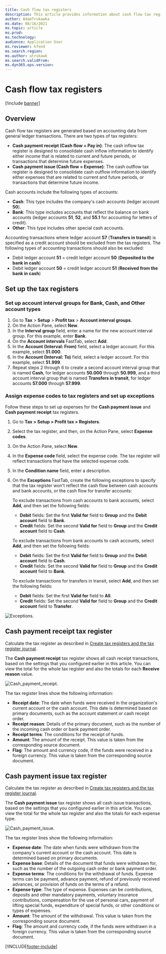 ```yaml
---
title: Cash flow tax registers
description: This article provides information about cash flow tax registers.
author: AdamTrukawka
ms.date: 08/16/2021
ms.topic: article
ms.prod: 
ms.technology: 
audience: Application User
ms.reviewer: kfend
ms.search.region: 
ms.author: atrukawk
ms.search.validFrom: 
ms.dyn365.ops.version: 
---
```


# Cash flow tax registers

[!include [banner](../../includes/banner.md)]

## Overview

Cash flow tax registers are generated based on accounting data from general ledger transactions. There are two types of tax registers:

   - **Cash payment receipt (Cash flow = Pay in)**: The cash inflow tax register is designed to consolidate cash inflow information to identify either income that is related to current and future periods, or transactions that determine future expenses.
   - **Cash payment issue (Cash flow = Expense)**: The cash outflow tax register is designed to consolidate cash outflow information to identify either expenses that are related to current and future periods, or transactions that determine future income.

Cash accounts include the following types of accounts:

   - **Cash**: This type includes the company's cash accounts (ledger account **50**).
   - **Bank**: This type includes accounts that reflect the balance on bank accounts (ledger accounts **51**, **52**, and **55.1** for accounting for letters of credit).
   - **Other**: This type includes other special cash accounts.

Accounting transactions where ledger account **57** (**Transfers in transit**) is specified as a credit account should be excluded from the tax registers. The following types of accounting transactions should also be excluded:

   - Debit ledger account **51** = credit ledger account **50** (**Deposited to the bank in cash**)
   - Debit ledger account **50** = credit ledger account **51** (**Received from the bank in cash**)

## Set up the tax registers

### Set up account interval groups for Bank, Cash, and Other account types

1. Go to **Tax** > **Setup** > **Profit tax** > **Account interval groups**.
2. On the Action Pane, select **New**.
3. In the **Interval group** field, enter a name for the new account interval group. For this example, enter **Bank**.
4. On the **Account intervals** FastTab, select **Add**.
5. In the **Account (Interval: From)** field, select a ledger account. For this example, select **51.000**.
6. In the **Account (Interval: To)** field, select a ledger account. For this example, select **51.999**.
7. Repeat steps 2 through 6 to create a second account interval group that is named **Cash**, for ledger accounts **50.000** through **50.999**, and a third account interval group that is named **Transfers in transit**, for ledger accounts **57.000** through **57.999**.

### Assign expense codes to tax registers and set up exceptions

Follow these steps to set up expenses for the **Cash payment issue** and **Cash payment receipt** tax registers.

1. Go to **Tax &gt; Setup &gt; Profit tax &gt; Registers**.
2. Select the tax register, and then, on the Action Pane, select **Expense codes**.
3. On the Action Pane, select **New**.
4. In the **Expense code** field, select the expense code. The tax register will reflect transactions that have the selected expense code.
5. In the **Condition name** field, enter a description.
6. On the **Exceptions** FastTab, create the following exceptions to specify that the tax register won't reflect the cash flow between cash accounts and bank accounts, or the cash flow for transfer accounts:

    To exclude transactions from cash accounts to bank accounts, select **Add**, and then set the following fields:

      - **Debit** fields: Set the first **Valid for** field to **Group** and the **Debit account** field to **Bank**.
      - **Credit** fields: Set the second **Valid for** field to **Group** and the **Credit account** field to **Cash**.

    To exclude transactions from bank accounts to cash accounts, select **Add**, and then set the following fields:

      - **Debit** fields: Set the first **Valid for** field to **Group** and the **Debit account** field to **Cash**.
      - **Credit** fields: Set the second **Valid for** field to **Group** and the **Credit account** field to **Bank**.

    To exclude transactions for transfers in transit, select **Add**, and then set the following fields:

      - **Debit** fields: Set the first **Valid for** field to **All**.
      - **Credit** fields: Set the second **Valid for** field to **Group** and the **Credit account** field to **Transfer**.

![Exceptions.](../media/ruExceptions.png)

## Cash payment receipt tax register

Calculate the tax register as described in [Create tax registers and the tax register journal](rus-profit-tax-registers.md#calculate-and-print-tax-registers).

The **Cash payment receipt** tax register shows all cash receipt transactions, based on the settings that you configured earlier in this article. You can view the total for the whole tax register and also the totals for each **Receive reason** value.

![Cash_payment_receipt.](../media/ruCash_payment_receipt.png)

The tax register lines show the following information:

   - **Receipt date**: The date when funds were received in the organization's current account or the cash account. This date is determined based on primary documents, such as the account statement or cash receipt order.
   - **Receipt reason**: Details of the primary document, such as the number of the incoming cash order or bank payment order.
   - **Receipt terms**: The conditions for the receipt of funds.
   - **Amount**: The amount of the receipt. This value is taken from the corresponding source document.
   - **Flag**: The amount and currency code, if the funds were received in a foreign currency. This value is taken from the corresponding source document.

## Cash payment issue tax register

Calculate the tax register as described in [Create tax registers and the tax register journal](rus-profit-tax-registers.md#calculate-and-print-tax-registers).

The **Cash payment issue** tax register shows all cash issue transactions, based on the settings that you configured earlier in this article. You can view the total for the whole tax register and also the totals for each expense type.

![Cash_payment_issue.](../media/ruCash_payment_issue.png)

The tax register lines show the following information:

   - **Expense date**: The date when funds were withdrawn from the company's current account or the cash account. This date is determined based on primary documents.
   - **Expense base**: Details of the document that funds were withdrawn for, such as the number of the outgoing cash order or bank payment order.
   - **Expense terms**: The conditions for the withdrawal of funds. Expense terms can be payment, advance payment, refund of previously received advances, or provision of funds on the terms of a refund.
   - **Expense type**: The type of expense. Expenses can be contributions, deposits and other mandatory payments, voluntary insurance contributions, compensation for the use of personal cars, payment of lifting special funds, expenditure of special funds, or other conditions or types of expenses.
   - **Amount**: The amount of the withdrawal. This value is taken from the corresponding source document.
   - **Flag**: The amount and currency code, if the funds were withdrawn in a foreign currency. This value is taken from the corresponding source document.




[!INCLUDE[footer-include](../../../includes/footer-banner.md)]
